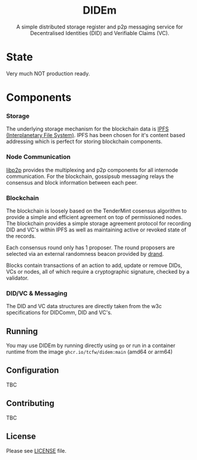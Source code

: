 <center>
<h1>DIDEm</h1>

A simple distributed storage register and p2p messaging service for Decentralised Identities (DID) and Verifiable Claims (VC).
</center>

# State

Very much NOT production ready.

# Components

### Storage

The underlying storage mechanism for the blockchain data is [IPFS (Interplanetary File System)](https://ipfs.io/). IPFS has been chosen for it's content based addressing which is perfect for storing blockchain components.

### Node Communication

[libp2p](https://libp2p.io/) provides the multiplexing and p2p components for all internode communication. For the blockchain, gossipsub messaging relays the consensus and block information between each peer.

### Blockchain

The blockchain is loosely based on the TenderMint cosensus algorithm to provide a simple and efficient agreement on top of permissioned nodes. The blockchain provides a simple storage agreement protocol for recording DID and VC's within IPFS as well as maintaining active or revoked state of the records. 

Each consensus round only has 1 proposer. The round proposers are selected via an external randomness beacon provided by [drand](https://drand.love/).

Blocks contain transactions of an action to add, update or remove DIDs, VCs or nodes, all of which require a cryptographic signature, checked by a validator. 

### DID/VC & Messaging

The DID and VC data structures are directly taken from the w3c specifications for DIDComm, DID and VC's.

## Running

You may use DIDEm by running directly using `go` or run in a container runtime from the image `ghcr.io/tcfw/didem:main` (amd64 or arm64)

## Configuration 

TBC

## Contributing

TBC

## License

Please see [LICENSE](https://github.com/tcfw/didem/blob/main/LICENSE) file.